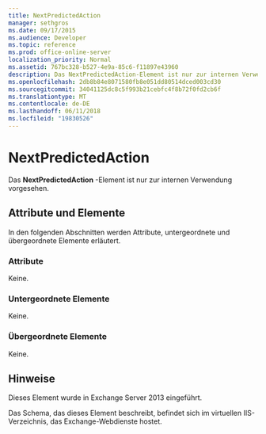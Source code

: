 ```yaml
---
title: NextPredictedAction
manager: sethgros
ms.date: 09/17/2015
ms.audience: Developer
ms.topic: reference
ms.prod: office-online-server
localization_priority: Normal
ms.assetid: 767bc328-b527-4e9a-85c6-f11897e43960
description: Das NextPredictedAction-Element ist nur zur internen Verwendung vorgesehen.
ms.openlocfilehash: 2db8b84e8071580fb8e051dd80514dced003cd30
ms.sourcegitcommit: 34041125dc8c5f993b21cebfc4f8b72f0fd2cb6f
ms.translationtype: MT
ms.contentlocale: de-DE
ms.lasthandoff: 06/11/2018
ms.locfileid: "19830526"
---
```

# <a name="nextpredictedaction"></a>NextPredictedAction

Das **NextPredictedAction** -Element ist nur zur internen Verwendung vorgesehen. 

## <a name="attributes-and-elements"></a>Attribute und Elemente

In den folgenden Abschnitten werden Attribute, untergeordnete und übergeordnete Elemente erläutert.
  
### <a name="attributes"></a>Attribute

Keine.
  
### <a name="child-elements"></a>Untergeordnete Elemente

Keine.
  
### <a name="parent-elements"></a>Übergeordnete Elemente

Keine.
  
## <a name="remarks"></a>Hinweise

Dieses Element wurde in Exchange Server 2013 eingeführt.
  
Das Schema, das dieses Element beschreibt, befindet sich im virtuellen IIS-Verzeichnis, das Exchange-Webdienste hostet.
  

